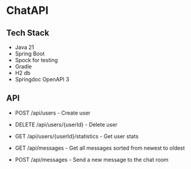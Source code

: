 # ChatAPI

## Tech Stack  
- Java 21 
- Spring Boot 
- Spock for testing  
- Gradle
- H2 db
- Springdoc OpenAPI 3


## API  
- POST /api/users - Create user  
- DELETE /api/users/{userId} - Delete user  
- GET /api/users/{userId}/statistics - Get user stats

- GET /api/messages - Get all messages sorted from newest to oldest  
- POST /api/messages - Send a new message to the chat room  
